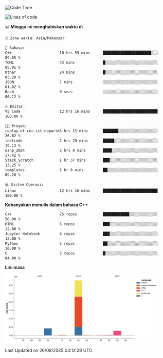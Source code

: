 <!--START_SECTION:waka-->
![Code Time](http://img.shields.io/badge/Code%20Time-415%20hrs%2029%20mins-blue)

![Lines of code](https://img.shields.io/badge/Sejak%20Hello%20World%20aku%20telah%20menulis-2.0%20million%20baris%20kode-blue)

📊 **Minggu ini menghabiskan waktu di** 

```text
🕑︎ Zona waktu: Asia/Makassar

💬 Bahasa: 
C++                      10 hrs 59 mins      ██████████████████████░░░   89.65 % 
TOML                     43 mins             █░░░░░░░░░░░░░░░░░░░░░░░░   05.91 % 
Other                    24 mins             █░░░░░░░░░░░░░░░░░░░░░░░░   03.29 % 
JSON                     7 mins              ░░░░░░░░░░░░░░░░░░░░░░░░░   01.02 % 
Bash                     0 secs              ░░░░░░░░░░░░░░░░░░░░░░░░░   00.12 % 

🔥 Editor: 
VS Code                  12 hrs 16 mins      █████████████████████████   100.00 % 

🐱‍💻 Proyek: 
replay-of-cou-ict-departm3 hrs 15 mins       ███████░░░░░░░░░░░░░░░░░░   26.62 % 
leetcode                 2 hrs 20 mins       █████░░░░░░░░░░░░░░░░░░░░   19.13 % 
osnp_2024                2 hrs 8 mins        ████░░░░░░░░░░░░░░░░░░░░░   17.42 % 
Stack_Scratch            1 hr 37 mins        ███░░░░░░░░░░░░░░░░░░░░░░   13.25 % 
templates                1 hr 8 mins         ██░░░░░░░░░░░░░░░░░░░░░░░   09.28 % 

💻 Sistem Operasi: 
Linux                    12 hrs 16 mins      █████████████████████████   100.00 % 
```

**Kebanyakan menulis dalam bahasa C++** 

```text
C++                      25 repos            ████████████░░░░░░░░░░░░░   50.00 % 
HTML                     6 repos             ███░░░░░░░░░░░░░░░░░░░░░░   12.00 % 
Jupyter Notebook         6 repos             ███░░░░░░░░░░░░░░░░░░░░░░   12.00 % 
Python                   5 repos             ██░░░░░░░░░░░░░░░░░░░░░░░   10.00 % 
C                        2 repos             █░░░░░░░░░░░░░░░░░░░░░░░░   04.00 % 
```



**Lini masa**

![Lines of Code chart](https://raw.githubusercontent.com/yusuf601/yusuf601/main/assets/bar_graph.png)


 Last Updated on 26/08/2025 03:12:28 UTC
<!--END_SECTION:waka-->

